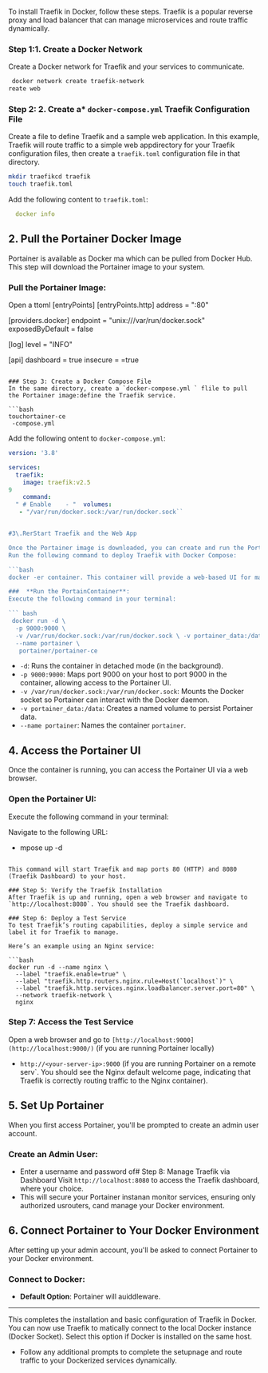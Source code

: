 
To install Traefik in Docker, follow these steps. Traefik is a popular reverse proxy and load balancer that can manage microservices and route traffic dynamically.

### Step 1:1\. Create a Docker Network
Create a Docker network for Traefik and your services to communicate.

```bash
 docker network create traefik-network
reate web
 ```

### Step 2: 2\. Create a* `docker-compose.yml` Traefik Configuration File
Create a file to define Traefik and a sample web application. In this example, Traefik will route traffic to a simple web appdirectory for your Traefik configuration files, then create a `traefik.toml` configuration file in that directory.

```bash
mkdir traefikcd traefik
touch traefik.toml

```
 

Add the following content to `traefik.toml`:

```r-compose.yml
  docker info
```

## 2\. Pull the Portainer Docker Image
Portainer is available as  Docker ma which can be pulled from Docker Hub. This step will download the Portainer image to your system.

###  **Pull the Portainer Image**:
Open a ttoml
[entryPoints]
  [entryPoints.http]
  address = ":80"

[providers.docker]
  endpoint = "unix:///var/run/docker.sock"
  exposedByDefault = false

[log]
  level = "INFO"

[api]
  dashboard = true
  insecure = =true
```

### Step 3: Create a Docker Compose File
In the same directory, create a `docker-compose.yml ` flile to pull the Portainer image:define the Traefik service.

```bash
touchortainer-ce
 -compose.yml
```

Add the following ontent
to `docker-compose.yml`:

```yaml
version: '3.8'

services:
  traefik:
    image: traefik:v2.5
9
    command:
  " # Enable    - "  volumes:
   - "/var/run/docker.sock:/var/run/docker.sock``


#3\.RerStart Traefik and the Web App

Once the Portainer image is downloaded, you can create and run the Portain# Step 4: Deploy Traefik
Run the following command to deploy Traefik with Docker Compose:

```bash
docker -er container. This container will provide a web-based UI for managing your Docker environment.

###  **Run the PortainContainer**:
Execute the following command in your terminal:

``` bash
 docker run -d \
  -p 9000:9000 \ 
  -v /var/run/docker.sock:/var/run/docker.sock \ -v portainer_data:/data \ 
  --name portainer \
   portainer/portainer-ce
```
-   `-d`: Runs the container in detached mode (in the background).
-   `-p 9000:9000`: Maps port 9000 on your host to port 9000 in the container, allowing access to the Portainer UI.
-   `-v /var/run/docker.sock:/var/run/docker.sock`: Mounts the Docker socket so Portainer can interact with the Docker daemon.
-   `-v portainer_data:/data`: Creates a named volume to persist Portainer data.
-   `--name portainer`: Names the container  `portainer`.

## 4\. Access the Portainer UI
Once the container is running, you can access the Portainer UI via a web browser.

###  **Open the Portainer UI**:
Execute the following command in your terminal:

Navigate to the following URL:
-  mpose up -d
```

This command will start Traefik and map ports 80 (HTTP) and 8080 (Traefik Dashboard) to your host.

### Step 5: Verify the Traefik Installation
After Traefik is up and running, open a web browser and navigate to `http://localhost:8080`. You should see the Traefik dashboard.

### Step 6: Deploy a Test Service
To test Traefik’s routing capabilities, deploy a simple service and label it for Traefik to manage.

Here’s an example using an Nginx service:

```bash
docker run -d --name nginx \
  --label "traefik.enable=true" \
  --label "traefik.http.routers.nginx.rule=Host(`localhost`)" \
  --label "traefik.http.services.nginx.loadbalancer.server.port=80" \
  --network traefik-network \
  nginx
```

### Step 7: Access the Test Service
Open a web browser and go to `[http://localhost:9000](http://localhost:9000/)`  (if you are running Portainer locally)
-   `http://<your-server-ip>:9000`  (if you are running Portainer on a remote serv`. You should see the Nginx default welcome page, indicating that Traefik is correctly routing traffic to the Nginx container).

## 5\. Set Up Portainer 

When you first access Portainer, you'll be prompted to create an admin user account.
### **Create an Admin User**:

-   Enter a username and password of# Step 8: Manage Traefik via Dashboard
Visit `http://localhost:8080` to access the Traefik dashboard, where your choice.
-   This will secure your Portainer instanan monitor services, ensuring only authorized usrouters, cand manage your Docker environment.

## 6\. Connect Portainer to Your Docker Environment

After setting up your admin account, you'll be asked to connect Portainer to your Docker environment.
### **Connect to Docker**:

-   **Default Option**: Portainer will auiddleware.

---

This completes the installation and basic configuration of Traefik in Docker. You can now use Traefik to matically connect to the local Docker instance (Docker Socket). Select this option if Docker is installed on the same host.
-   Follow any additional prompts to complete the setupnage and route traffic to your Dockerized services dynamically.
<!--stackedit_data:
eyJoaXN0b3J5IjpbLTg3OTU3NTUxLC0xOTQ4MjAxNzIxLC0yMT
I5MzA4ODUzLC0yNjM0MDM1NTIsNjI2MTExMDUxLDE1MDg3ODgz
MjUsLTEwNzA5MjcxNTMsLTE5NDU2NTEzNTUsLTIxMTc1MTg3Nj
EsNjUxNTAzNjg5LDExOTcwMTY0NDNdfQ==
-->